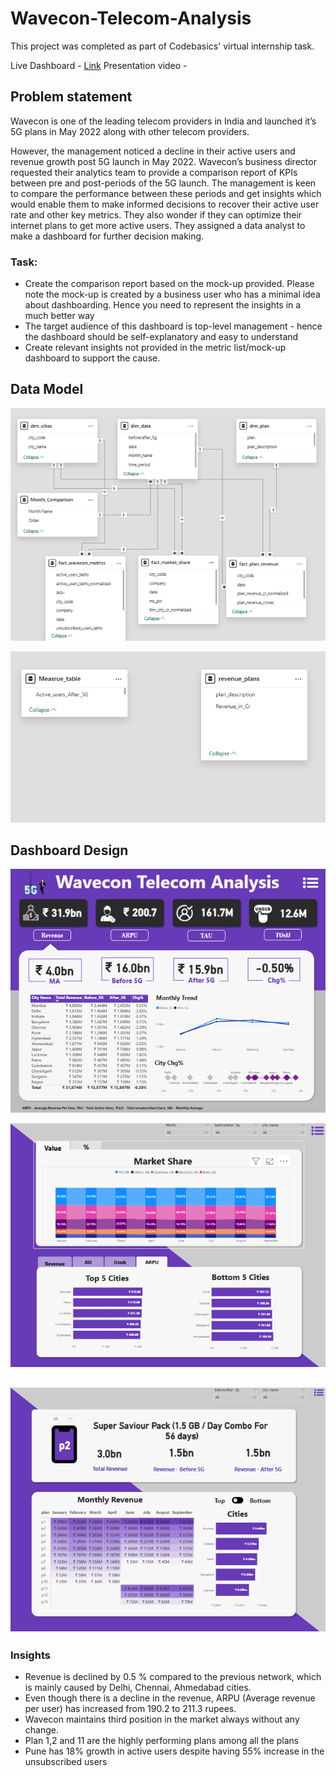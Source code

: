# Wavecon-Telecom-Analysis
This project was completed as part of Codebasics' virtual internship task.

Live Dashboard - [Link](https://www.novypro.com/create_project/wavecon-telecom-analysis-10)
Presentation video - 

## Problem statement

Wavecon is one of the leading telecom providers in India and launched it’s 5G plans in May 2022 along with other telecom providers.

However, the management noticed a decline in their active users and revenue growth post 5G launch in May 2022. Wavecon’s business director requested their analytics team to provide a comparison report of KPIs between pre and post-periods of the 5G launch. The management is keen to compare the performance between these periods and get insights which would enable them to make informed decisions to recover their active user rate and other key metrics. They also wonder if they can optimize their internet plans to get more active users. They assigned a data analyst to make a dashboard for further decision making.

### Task:  

- Create the comparison report based on the mock-up provided. Please note the mock-up  is created by a business user who has a minimal idea about dashboarding. Hence you need to represent the insights in a much better way
- The target audience of this dashboard is top-level management - hence the dashboard should be self-explanatory and easy to understand
- Create relevant insights not provided in the metric list/mock-up dashboard to support the cause.

## Data Model

![Data-Model 1](https://github.com/gireesh2580/Wavecon-Telecom-Analysis/blob/main/Data-Model%201.png)

![Data-Model 2](https://github.com/gireesh2580/Wavecon-Telecom-Analysis/blob/main/Data-Model%202.png)

## Dashboard Design
![Dashboard Main](https://github.com/gireesh2580/Wavecon-Telecom-Analysis/blob/main/Dashboard%20Main.png)

![Market](https://github.com/gireesh2580/Wavecon-Telecom-Analysis/blob/main/Market.png)

![Plan](https://github.com/gireesh2580/Wavecon-Telecom-Analysis/blob/main/Plan.png)
---
### Insights

- Revenue is declined by 0.5 % compared to the previous network, which is mainly caused by Delhi, Chennai, Ahmedabad cities.
- Even though there is a decline in the revenue, ARPU (Average revenue per user) has increased from 190.2 to 211.3 rupees.
- Wavecon maintains third position in the market always without any change.
- Plan 1,2 and 11 are the highly performing plans among all the plans
- Pune has 18% growth in active users despite having 55% increase in the unsubscribed users
